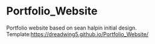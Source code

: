 # Portfolio_Website
 Portfolio website based on sean halpin initial design.
Template:https://dreadwing5.github.io/Portfolio_Website/
